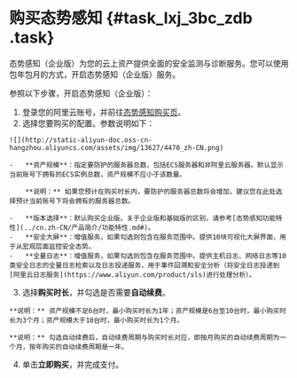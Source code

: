 # 购买态势感知 {#task_lxj_3bc_zdb .task}

态势感知（企业版）为您的云上资产提供全面的安全监测与诊断服务。您可以使用包年包月的方式，开启态势感知（企业版）服务。

参照以下步骤，开启态势感知（企业版）：

1.   登录您的阿里云账号，并前往[态势感知购买页](https://common-buy.aliyun.com/?commodityCode=sas#/buy)。 
2.   选择您要购买的配置。参数说明如下： 

    ![](http://static-aliyun-doc.oss-cn-hangzhou.aliyuncs.com/assets/img/13627/4470_zh-CN.png)

    -   **资产规模**：指定要防护的服务器总数，包括ECS服务器和非阿里云服务器。默认显示当前账号下拥有的ECS实例总数，资产规模不应小于该数量。

        **说明：** 如果您预计在购买时长内，要防护的服务器总数将会增加，建议您在此处选择预计当前账号下将会拥有的服务器总数。

    -   **版本选择**：默认购买企业版。关于企业版和基础版的区别，请参考[态势感知功能特性](../cn.zh-CN/产品简介/功能特性.md#)。
    -   **安全大屏**：增值服务，如果勾选则包含在服务范围中。提供10块可视化大屏界面，用于从宏观层面监控安全态势。
    -   **全量日志**：增值服务，如果勾选则包含在服务范围中。提供主机日志、网络日志等10类安全日志的全量日志检索以及日志投递服务，用于事件回溯和安全分析（将安全日志投递到[阿里云日志服务](https://www.aliyun.com/product/sls)进行处理分析）。
3.   选择**购买时长**，并勾选是否需要**自动续费**。 

    **说明：** 资产规模不足6台时，最小购买时长为1年；资产规模是6台至10台时，最小购买时长为3个月；资产规模大于10台时，最小购买时长为1个月。

    **说明：** 勾选自动续费后，自动续费周期与购买时长对应，即按月购买的自动续费周期为一个月，按年购买的自动续费周期是一年。

4.   单击**立即购买**，并完成支付。 

